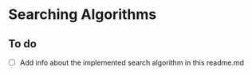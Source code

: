 # Searching Algorithms

## To do
- [ ] Add info about the implemented search algorithm in this readme.md 